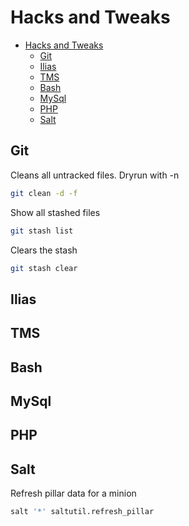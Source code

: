 # Hacks and Tweaks
- [Hacks and Tweaks](#hacks-and-tweaks)
  - [Git](#git)
  - [Ilias](#ilias)
  - [TMS](#tms)
  - [Bash](#bash)
  - [MySql](#mysql)
  - [PHP](#php)
  - [Salt](#salt)


## Git

Cleans all untracked files. Dryrun with -n
```bash
git clean -d -f
```

Show all stashed files
```bash
git stash list
```

Clears the stash
```bash
git stash clear
```

## Ilias

## TMS

## Bash

## MySql

## PHP

## Salt

Refresh pillar data for a minion
```bash
salt '*' saltutil.refresh_pillar
```
